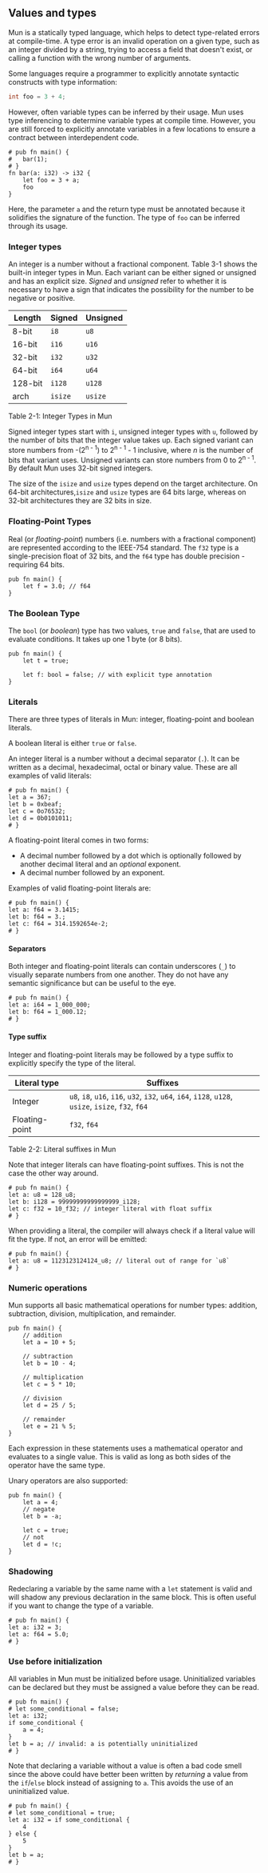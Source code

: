 ## Values and types

Mun is a statically typed language, which helps to detect type-related errors at compile-time. 
A type error is an invalid operation on a given type, such as an integer divided by a string, trying to access a field that doesn't exist, or calling a function with the wrong number of arguments.

Some languages require a programmer to explicitly annotate syntactic constructs with type information:

```c++
int foo = 3 + 4;
```

However, often variable types can be inferred by their usage. 
Mun uses type inferencing to determine variable types at compile time. 
However, you are still forced to explicitly annotate variables in a few locations to ensure a contract between interdependent code.

```mun
# pub fn main() {
#   bar(1);
# }
fn bar(a: i32) -> i32 {
    let foo = 3 + a;
    foo
}
```

Here, the parameter `a` and the return type must be annotated because it solidifies the signature of the function. 
The type of `foo` can be inferred through its usage.

### Integer types

An integer is a number without a fractional component. 
Table 3-1 shows the built-in integer types in Mun. 
Each variant can be either signed or unsigned and has an explicit size. 
*Signed* and *unsigned* refer to  whether it is necessary to have a sign that indicates the possibility for the  number to be negative or positive.


| Length   | Signed  | Unsigned |
|----------|---------|----------|
| 8-bit    | `i8`    | `u8`     |
| 16-bit   | `i16`   | `u16`    |
| 32-bit   | `i32`   | `u32`    |
| 64-bit   | `i64`   | `u64`    |
| 128-bit  | `i128`  | `u128`   |
| arch     | `isize` | `usize`  |

<span class="caption">Table 2-1: Integer Types in Mun</span>

Signed integer types start with `i`, unsigned integer types with `u`, followed by the number of bits that the integer value takes up. 
Each signed variant can store numbers from -(2<sup>n - 1</sup>) to 2<sup>n - 1</sup> - 1 inclusive, where *n* is the number of bits that variant uses. 
Unsigned variants can store numbers from 0 to 2<sup>n - 1</sup>. 
By default Mun uses 32-bit signed integers.

The size of the `isize` and `usize` types depend on the target architecture. 
On 64-bit architectures,`isize` and `usize` types are 64 bits large, whereas on 32-bit architectures they are 32 bits in size.

### Floating-Point Types

Real (or *floating-point*) numbers (i.e. numbers with a fractional component) are represented according to the IEEE-754 standard. 
The `f32` type is a single-precision float of 32 bits, and the `f64` type has double precision - requiring 64 bits.

```mun
pub fn main() {
    let f = 3.0; // f64
}
```

### The Boolean Type

The `bool` (or *boolean*) type has two values, `true` and `false`, that are used to  evaluate conditions. 
It takes up one 1 byte (or 8 bits).

```mun
pub fn main() {
    let t = true;

    let f: bool = false; // with explicit type annotation
}
```

### Literals

There are three types of literals in Mun: integer, floating-point and boolean literals. 

A boolean literal is either `true` or `false`.

An integer literal is a number without a decimal separator (`.`). 
It can be written as a decimal, hexadecimal, octal or binary value. 
These are all examples of valid literals:

```mun
# pub fn main() {
let a = 367;
let b = 0xbeaf;
let c = 0o76532;
let d = 0b0101011;
# }
```

A floating-point literal comes in two forms:

* A decimal number followed by a dot which is optionally followed by another decimal literal and an *optional* exponent.
* A decimal number followed by an exponent.

Examples of valid floating-point literals are:

```mun
# pub fn main() {
let a: f64 = 3.1415;
let b: f64 = 3.;
let c: f64 = 314.1592654e-2;
# }
```

#### Separators

Both integer and floating-point literals can contain underscores (`_`) to visually separate numbers from one another. 
They do not have any semantic significance but can be useful to the eye.

```mun
# pub fn main() {
let a: i64 = 1_000_000;
let b: f64 = 1_000.12;
# }
```

#### Type suffix

Integer and floating-point literals may be followed by a type suffix to explicitly specify the type of the literal.

| Literal type | Suffixes |
|--------------|----------|
|Integer |`u8`, `i8`, `u16`, `i16`, `u32`, `i32`, `u64`, `i64`, `i128`, `u128`, `usize`, `isize`, `f32`, `f64` |
| Floating-point | `f32`, `f64` |

<span class="caption">Table 2-2: Literal suffixes in Mun</span>

Note that integer literals can have floating-point suffixes. 
This is not the case the other way around.

```mun
# pub fn main() {
let a: u8 = 128_u8;
let b: i128 = 99999999999999999_i128;
let c: f32 = 10_f32; // integer literal with float suffix 
# }
```

When providing a literal, the compiler will always check if a literal value will fit the type. 
If not, an error will be emitted:

```mun,compile_fail
# pub fn main() {
let a: u8 = 1123123124124_u8; // literal out of range for `u8`
# }
```

### Numeric operations 

Mun supports all basic mathematical operations for number types: addition, subtraction, division, multiplication, and remainder.

```mun
pub fn main() {
    // addition 
    let a = 10 + 5;

    // subtraction
    let b = 10 - 4;

    // multiplication
    let c = 5 * 10;

    // division
    let d = 25 / 5;

    // remainder
    let e = 21 % 5;
}
```

Each expression in these statements uses a mathematical operator and evaluates to a single value. 
This is valid as long as both sides of the operator have the same type.

Unary operators are also supported:

```mun
pub fn main() {
    let a = 4;
    // negate
    let b = -a;
    
    let c = true;
    // not
    let d = !c;
}
```

### Shadowing

Redeclaring a variable by the same name with a `let` statement is valid and will shadow any previous declaration in the same block. 
This is often useful if you want to change the type of a variable.

```mun
# pub fn main() {
let a: i32 = 3;
let a: f64 = 5.0; 
# }
```

### Use before initialization

All variables in Mun must be initialized before usage. 
Uninitialized variables can be declared but they must be assigned a value before they can be read.

```mun,compile_fail
# pub fn main() {
# let some_conditional = false;
let a: i32;
if some_conditional {
    a = 4;
}
let b = a; // invalid: a is potentially uninitialized
# }
```

Note that declaring a variable without a value is often a bad code smell since the above could have better been written by *returning* a value from the `if`/`else` block instead of assigning to `a`. 
This avoids the use of an uninitialized value.

```mun
# pub fn main() {
# let some_conditional = true;
let a: i32 = if some_conditional {
    4
} else {
    5
}
let b = a;
# }
```
